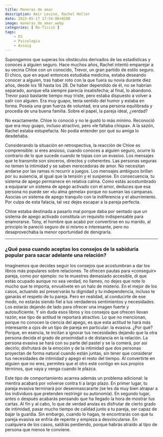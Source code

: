 ```yaml
---
title: Maneras de amar
description: Amir Levine, Rachel Heller
date: 2022-05-17 17:54:00+0200
image: maneras_de_amar.webp
categories: [ No-ficció ]
tags:
    - ES
    - Psicologia
    - Assaig
---
```


Supongamos que superas los obstáculos derivados de las estadísticas y conoces a alguien seguro. Hace muchos años, Rachel intentó emparejar a su vecina Chloe con un conocido, Trevor, un gran partido de estilo seguro. El chico, que en aquel entonces estudiaba medicina, estaba deseando conocer a alguien, tras haber roto con la que fuera su novia durante diez años, desde los 18 hasta los 28. De haber dependido de él, no se habrían separado, aunque ella siempre parecía insatisfecha; al final, lo abandonó. Trevor pasó bastante tiempo muy triste, pero estaba dispuesto a volver a salir con alguien. Era muy guapo, tenía sentido del humor y estaba en forma. Poseía una gran fuerza de voluntad, era una persona equilibrada y procedía de una buena familia. Sobre el papel, la pareja ideal, ¿verdad?

No exactamente. Chloe lo conoció y no le gustó lo más mínimo. Reconoció que era muy guapo, incluso atractivo, pero «le faltaba chispa». A la sazón, Rachel estaba estupefacta. No podía entender por qué su amiga lo desdeñaba.

Considerando la situación en retrospectiva, la reacción de Chloe es comprensible: si eres ansioso, cuando conoces a alguien seguro, ocurre lo contrario de lo que sucede cuando te topas con un evasivo. Los mensajes que te transmite son sinceros, directos y coherentes. Las personas seguras no temen la intimidad y se saben merecedoras de amor. No necesitan andarse por las ramas ni recurrir a juegos. Los mensajes ambiguos brillan por su ausencia, al igual que la tensión y el suspense. En consecuencia, tu sistema de apego permanece en relativa calma. Como estás acostumbrado a equiparar un sistema de apego activado con el amor, deduces que esa persona no puede ser «tu alma gemela» porque no suenan las campanas. Asocias un sistema de apego tranquilo con la indiferencia y el aburrimiento. Por culpa de esta falacia, tal vez dejes escapar a la pareja perfecta.

Chloe estaba destinada a pasarlo mal porque daba por sentado que un sistema de apego activado constituía un requisito indispensable para enamorarse. Tony, el hombre que acabó por convertirse en su marido, al principio le pareció seguro de sí mismo e interesante, pero no desaprovechaba la menor oportunidad de denigrarla.

---

### ¿Qué pasa cuando aceptas los consejos de la sabiduría popular para sacar adelante una relación?

Imaginemos que decides seguir los consejos que acostumbran a dar los libros más populares sobre relaciones. Te ofrecen pautas para «conseguir» pareja, como por ejemplo: no te muestres demasiado accesible, di que estás ocupado aunque no sea verdad, no llames, no dejes que note lo mucho que te importa, envuélvete en un halo de misterio. En el mejor de los casos, actuando así preservarás tu dignidad y tu independencia, incluso te ganarás el respeto de tu pareja. Pero en realidad, al conducirte de ese modo, no estarás siendo fiel a tus verdaderos sentimientos y necesidades. Los estarás dejando de lado para ofrecer una imagen fuerte y autosuficiente. Y sin duda esos libros y los consejos que ofrecen llevan razón; ese tipo de actitud te reportará atractivo. Lo que no mencionan, porque no conocen la ciencia del apego, es que esta actitud te hará más interesante a ojos de un tipo de pareja en particular: la evasiva. ¿Por qué? Porque, en esencia, te incitan a ignorar tus necesidades dejando que la otra persona decida el grado de proximidad o de distancia en la relación. La persona evasiva se hará con su parte del pastel y se la comerá, por así decirlo; disfrutará de la emoción y de la intimidad que dos personas proyectan de forma natural cuando están juntas, sin tener que considerar tus necesidades de intimidad y apego el resto del tiempo. Al convertirte en alguien que no eres, permites que el otro esté contigo en sus propios términos, que vaya y venga cuando le plazca.

Este tipo de comportamiento acarrea además un problema adicional: la mentira acabará por volverse contra ti a largo plazo. En primer lugar, tu pareja evasiva terminará por desenmascararte (se les da muy bien atrapar a los individuos que pretenden restringir su autonomía). En segundo lugar, antes o después acabarás pensando que ha llegado la hora de mostrar tus cartas. Al fin y al cabo, lo que de verdad ansías es disfrutar de cierto grado de intimidad, pasar mucho tiempo de calidad junto a tu pareja, ser capaz de bajar la guardia. Sin embargo, cuando lo hagas, te encontrarás con que tu pareja evasiva se enfría de repente y empieza a desvincularse. En cualquiera de los casos, saldrás perdiendo, porque habrás atraído al tipo de persona que menos te conviene.
